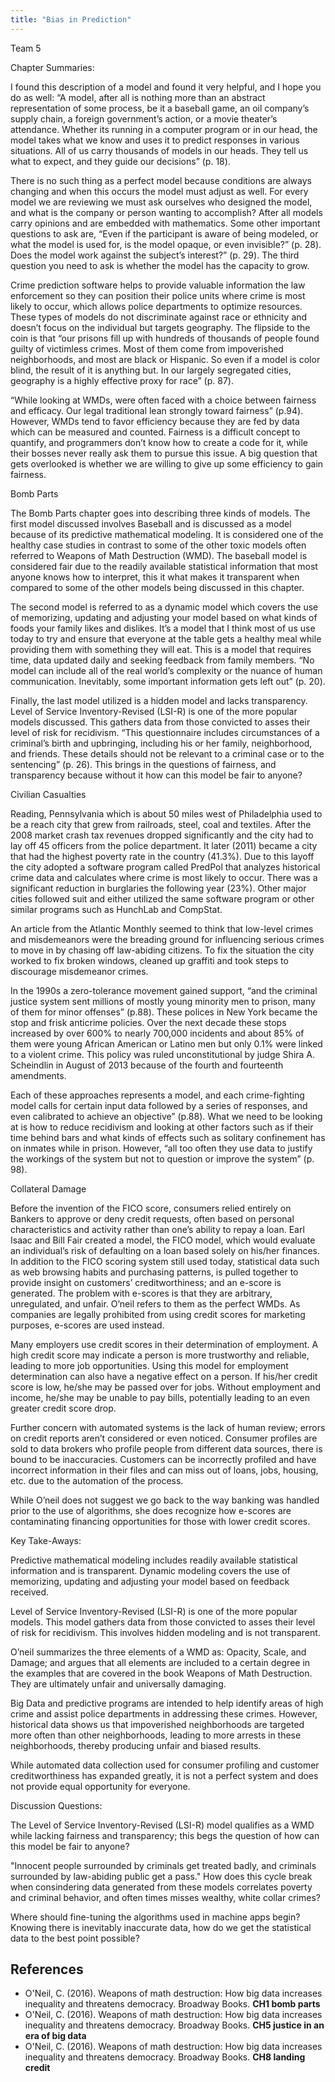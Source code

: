 ```yaml
---
title: "Bias in Prediction"
---
```


Team 5

Chapter Summaries:

I found this description of a model and found it very helpful, and I hope you do as well: “A model, after all is nothing more than an abstract representation of some process, be it a baseball game, an oil company’s supply chain, a foreign government’s action, or a movie theater’s attendance. Whether its running in a computer program or in our head, the model takes what we know and uses it to predict responses in various situations. All of us carry thousands of models in our heads. They tell us what to expect, and they guide our decisions” (p. 18). 

There is no such thing as a perfect model because conditions are always changing and when this occurs the model must adjust as well. For every model we are reviewing we must ask ourselves who designed the model, and what is the company or person wanting to accomplish? After all models carry opinions and are embedded with mathematics. Some other important questions to ask are, “Even if the participant is aware of being modeled, or what the model is used for, is the model opaque, or even invisible?” (p. 28). Does the model work against the subject’s interest?” (p. 29). The third question you need to ask is whether the model has the capacity to grow.

Crime prediction software helps to provide valuable information the law enforcement so they can position their police units where crime is most likely to occur, which allows police departments to optimize resources. These types of models do not discriminate against race or ethnicity and doesn’t focus on the individual but targets geography. The flipside to the coin is that “our prisons fill up with hundreds of thousands of people found guilty of victimless crimes. Most of them come from impoverished neighborhoods, and most are black or Hispanic. So even if a model is color blind, the result of it is anything but. In our largely segregated cities, geography is a highly effective proxy for race” (p. 87).

“While looking at WMDs, were often faced with a choice between fairness and efficacy. Our legal traditional lean strongly toward fairness” (p.94). However, WMDs tend to favor efficiency because they are fed by data which can be measured and counted. Fairness is a difficult concept to quantify, and programmers don’t know how to create a code for it, while their bosses never really ask them to pursue this issue. A big question that gets overlooked is whether we are willing to give up some efficiency to gain fairness.

Bomb Parts

The Bomb Parts chapter goes into describing three kinds of models. The first model discussed involves Baseball and is discussed as a model because of its predictive mathematical modeling. It is considered one of the healthy case studies in contrast to some of the other toxic models often referred to Weapons of Math Destruction (WMD). The baseball model is considered fair due to the readily available statistical information that most anyone knows how to interpret, this it what makes it transparent when compared to some of the other models being discussed in this chapter. 

The second model is referred to as a dynamic model which covers the use of memorizing, updating and adjusting your model based on what kinds of foods your family likes and dislikes. It’s a model that I think most of us use today to try and ensure that everyone at the table gets a healthy meal while providing them with something they will eat. This is a model that requires time, data updated daily and seeking feedback from family members. “No model can include all of the real world’s complexity or the nuance of human communication. Inevitably, some important information gets left out” (p. 20).

Finally, the last model utilized is a hidden model and lacks transparency. Level of Service Inventory-Revised (LSI-R) is one of the more popular models discussed. This gathers data from those convicted to asses their level of risk for recidivism. “This questionnaire includes circumstances of a criminal’s birth and upbringing, including his or her family, neighborhood, and friends. These details should not be relevant to a criminal case or to the sentencing” (p. 26). This brings in the questions of fairness, and transparency because without it how can this model be fair to anyone?

Civilian Casualties

Reading, Pennsylvania which is about 50 miles west of Philadelphia used to be a reach city that grew from railroads, steel, coal and textiles. After the 2008 market crash tax revenues dropped significantly and the city had to lay off 45 officers from the police department. It later (2011) became a city that had the highest poverty rate in the country (41.3%). Due to this layoff the city adopted a software program called PredPol that analyzes historical crime data and calculates where crime is most likely to occur. There was a significant reduction in burglaries the following year (23%). Other major cities followed suit and either utilized the same software program or other similar programs such as HunchLab and CompStat.

An article from the Atlantic Monthly seemed to think that low-level crimes and misdemeanors were the breading ground for influencing serious crimes to move in by chasing off law-abiding citizens. To fix the situation the city worked to fix broken windows, cleaned up graffiti and took steps to discourage misdemeanor crimes.

In the 1990s a zero-tolerance movement gained support, “and the criminal justice system sent millions of mostly young minority men to prison, many of them for minor offenses” (p.88). These polices in New York became the stop and frisk anticrime policies. Over the next decade these stops increased by over 600% to nearly 700,000 incidents and about 85% of them were young African American or Latino men but only 0.1% were linked to a violent crime. This policy was ruled unconstitutional by judge Shira A. Scheindlin in August of 2013 because of the fourth and fourteenth amendments.

Each of these approaches represents a model, and each crime-fighting model calls for certain input data followed by a series of responses, and even calibrated to achieve an objective” (p.88). What we need to be looking at is how to reduce recidivism and looking at other factors such as if their time behind bars and what kinds of effects such as solitary confinement has on inmates while in prison. However, “all too often they use data to justify the workings of the system but not to question or improve the system” (p. 98).

Collateral Damage

Before the invention of the FICO score, consumers relied entirely on Bankers to approve or deny credit requests, often based on personal characteristics and activity rather than one’s ability to repay a loan.  Earl Isaac and Bill Fair created a model, the FICO model, which would evaluate an individual’s risk of defaulting on a loan based solely on his/her finances.  In addition to the FICO scoring system still used today, statistical data such as web browsing habits and purchasing patterns, is pulled together to provide insight on customers’ creditworthiness; and an e-score is generated. The problem with e-scores is that they are arbitrary, unregulated, and unfair.  O’neil refers to them as the perfect WMDs. As companies are legally prohibited from using credit scores for marketing purposes, e-scores are used instead.

Many employers use credit scores in their determination of employment. A high credit score may indicate a person is more trustworthy and reliable, leading to more job opportunities.  Using this model for employment determination can also have a negative effect on a person.  If his/her credit score is low, he/she may be passed over for jobs. Without employment and income, he/she may be unable to pay bills, potentially leading to an even greater credit score drop.  

Further concern with automated systems is the lack of human review; errors on credit reports aren’t considered or even noticed.  Consumer profiles are sold to data brokers who profile people from different data sources, there is bound to be inaccuracies.  Customers can be incorrectly profiled and have incorrect information in their files and can miss out of loans, jobs, housing, etc. due to the automation of the process. 

While O’neil does not suggest we go back to the way banking was handled prior to the use of algorithms, she does recognize how e-scores are contaminating financing opportunities for those with lower credit scores. 

Key Take-Aways:

Predictive mathematical modeling includes readily available statistical information and is transparent.
Dynamic modeling covers the use of memorizing, updating and adjusting your model based on feedback received.

Level of Service Inventory-Revised (LSI-R) is one of the more popular models. This model gathers data from those convicted to asses their level of risk for recidivism. This involves hidden modeling and is not transparent.

O’neil summarizes the three elements of a WMD as: Opacity, Scale, and Damage; and argues that all elements are included to a certain degree in the examples that are covered in the book Weapons of Math Destruction.  They are ultimately unfair and universally damaging.  

Big Data and predictive programs are intended to help identify areas of high crime and assist police departments in addressing these crimes.  However, historical data shows us that impoverished neighborhoods are targeted more often than other neighborhoods, leading to more arrests in these neighborhoods, thereby producing unfair and biased results.  

While automated data collection used for consumer profiling and customer creditworthiness has expanded greatly, it is not a perfect system and does not provide equal opportunity for everyone.  

Discussion Questions:

The Level of Service Inventory-Revised (LSI-R) model qualifies as a WMD while lacking fairness and transparency; this begs the question of how can this model be fair to anyone?

 "Innocent people surrounded by criminals get treated badly, and criminals surrounded by law-abiding public get a pass." How does this cycle break when consindering data generated from these models correlates poverty and criminal behavior, and often times misses wealthy, white collar crimes?

Where should fine-tuning the algorithms used in machine apps begin? Knowing there is inevitably inaccurate data, how do we get the statistical data to the best point possible?  

## References

* O'Neil, C. (2016). Weapons of math destruction: How big data increases inequality and threatens democracy. Broadway Books. **CH1 bomb parts**
* O'Neil, C. (2016). Weapons of math destruction: How big data increases inequality and threatens democracy. Broadway Books. **CH5 justice in an era of big data**
* O'Neil, C. (2016). Weapons of math destruction: How big data increases inequality and threatens democracy. Broadway Books. **CH8 landing credit**




